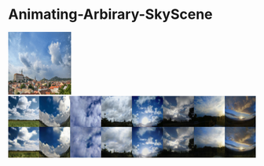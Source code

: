 # Animating-Arbirary-SkyScene
![driving](https://github.com/Kult0922/Animating-Arbirary-SkyScene/blob/master/figs/driving_video.gif)
![result](https://github.com/Kult0922/Animating-Arbirary-SkyScene/blob/master/figs/generate_videos.gif)
